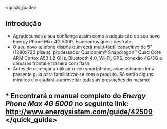<quick_guide>
## Introdução

* Agradecemos a sua confiança assim como a adquisição do seu novo Energy Phone Max 4G 5000. Esperamos que o desfrute.
* O seu novo telefone dispõe dum ecrã multi-táctil capacitivo de 5" (1280x720 píxeis), processador Qualcomm® Snapdragon™ Quad Core ARM Cortex A53 1.2 GHz, Bluetooth 4.0, Wi-Fi, GPS, conexão 4G/3G e câmaras frontal e traseira com flash.
* Antes de começar a utilizar o seu smartphone, aconselhamos ler a presente guia para familiarizar-se com o produto.  Só serão alguns minutos e o ajudará a aproveitar todas as prestações do mesmo:
 

## <unique> * Encontrará o manual completo do *Energy Phone Max 4G 5000* no seguinte link:  http://www.energysistem.com/guide/42509 </unique> </quick_guide>

